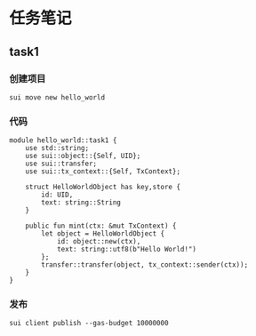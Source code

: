 # 任务笔记
## task1
### 创建项目
```sui move new hello_world```

### 代码
```
module hello_world::task1 {
    use std::string;
    use sui::object::{Self, UID};
    use sui::transfer;
    use sui::tx_context::{Self, TxContext};

    struct HelloWorldObject has key,store {
        id: UID,
        text: string::String
    }

    public fun mint(ctx: &mut TxContext) {
        let object = HelloWorldObject {
            id: object::new(ctx),
            text: string::utf8(b"Hello World!")
        };
        transfer::transfer(object, tx_context::sender(ctx));
    }
}
```

### 发布
```
sui client publish --gas-budget 10000000
```